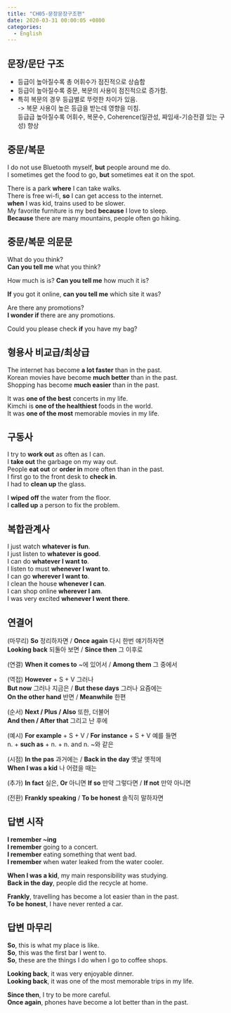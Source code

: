 ```yaml
---
title: "CH05-문장문장구조편"
date: 2020-03-31 00:00:05 +0800
categories:
  - English
---
```

## 문장/문단 구조
- 등급이 높아질수록 총 어휘수가 점진적으로 상슴함
- 등급이 높아질수록 중문, 복문의 사용이 점진적으로 증가함.
- 특히 복문의 경우 등급별로 뚜렷한 차이가 있음.  
-> 복문 사용이 높은 등급을 받는데 영향을 미침.  
 등급급 높아질수록 어휘수, 복문수, Coherence(일관성, 짜임새-기승전결 있는 구성) 향상 
 
## 중문/복문
I do not use Bluetooth myself, **but** people around me do.  
I sometimes get the food to go, **but** sometimes eat it on the spot.  

There is a park **where** I can take walks.  
There is free wi-fi, **so** I can get access to the internet.  
**when** I was kid, trains used to be slower.  
My favorite furniture is my bed **because** I love to sleep.  
**Because** there are many mountains, people often go hiking.  

## 중문/복문 의문문
What do you think?  
**Can you tell me** what you think?

How much is is?
**Can you tell me** how much it is?

**If** you got it online, **can you tell me** which site it was?

Are there any promotions?  
**I wonder if** there are any promotions.  

Could you please check **if** you have my bag?  

## 형용사 비교급/최상급
The internet has become **a lot faster** than in the past.  
Korean movies have become **much better** than in the past.  
Shopping has become **much easier** than in the past.  

It was **one of the best** concerts in my life.  
Kimchi is **one of the healthiest** foods in the world.  
It was **one of the most** memorable movies in my life.  

## 구동사
I try to **work out** as often as I can.  
I **take out** the garbage on my way out.  
People **eat out** or **order in** more often than in the past.   
I first go to the front desk to **check in**.  
I had to **clean up** the glass.  

I **wiped off** the water from the floor.  
I **called up** a person to fix the problem.  

## 복합관계사
I just watch **whatever is fun**.  
I just listen to **whatever is good**.  
I can do **whatever I want to**.  
I listen to must **whenever I want to**.  
I can go **wherever I want to**.  
I clean the house **whenever I can**.  
I can shop online **wherever I am**.  
I was very excited **whenever I went there**.  

## 연결어
(마무리) **So** 정리하자면 / **Once again** 다시 한번 얘기하자면  
**Looking back** 되돌아 보면 / **Since then** 그 이후로  

(연결) **When it comes to** ~에 있어서 / **Among them** 그 중에서  

(역접) **However** + S + V 그러나  
**But now** 그러나 지금은 / **But these days** 그러나 요즘에는  
**On the other hand** 반면 / **Meanwhile** 한편  

(순서) **Next / Plus / Also** 또한, 더불어  
**And then / After that** 그리고 난 후에  

(예시) **For example** + S + V / **For instance** + S + V 예를 들면  
 n. + **such as** + n. + n. and n. ~와 같은 
 
(시점) **In the pas** 과거에는 / **Back in the day** 옛날 옛적에  
**When I was a kid** 나 어렸을 때는

(추가) **In fact** 실은, **Or** 아니면
**If so** 만약 그렇다면 / **If not** 만약 아니면

(전환) **Frankly speaking** / **To be honest** 솔직히 말하자면

## 답변 시작
**I remember ~ing**  
**I remember** going to a concert.  
**I remember** eating something that went bad.  
**I remember** when water leaked from the water cooler.  

**When I was a kid**, my main responsibility was studying.  
**Back in the day**, people did the recycle at home.  

**Frankly**, travelling has become a lot easier than in the past.  
**To be honest**, I have never rented a car.  

## 답변 마무리
**So**, this is what my place is like.  
**So**, this was the first bar I went to.  
**So**, these are the things I do when I go to coffee shops.  

**Looking back**, it was very enjoyable dinner.  
**Looking back**, it was one of the most memorable trips in my life.  

**Since then**, I try to be more careful.  
**Once again**, phones have become a lot better than in the past.
